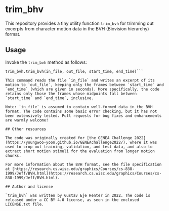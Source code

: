 # trim_bhv

This repository provides a tiny utility function `trim_bvh` for trimming out excerpts from character motion data in the BVH (Biovision hierarchy) format.

## Usage

Invoke the `trim_bvh` method as follows:
```import trim_bvh
trim_bvh.trim_bvh(in_file, out_file, start_time, end_time)```

This command reads the file `in_file` and writes an excerpt of its motion to `out_file`, keeping only the frames between `start_time` and `end_time` (which are given in seconds). More specifically, the code retains only those the frames whose midpoints fall between `start_time` and `end_time`, inclusive.

Note: `in_file` is assumed to contain well-formed data in the BVH format. The code contains some basic error checking, but it has not been extensively tested. Pull requests for bug fixes and enhancements are warmly welcome!

## Other resources

The code was originally created for [the GENEA Challenge 2022](https://youngwoo-yoon.github.io/GENEAchallenge2022/), where it was used to crop out training, validation, and test data, and also to extract short motion stimuli for the evaluation from longer motion chunks.

For more information about the BVH format, see the file specification at [https://research.cs.wisc.edu/graphics/Courses/cs-838-1999/Jeff/BVH.html](https://research.cs.wisc.edu/graphics/Courses/cs-838-1999/Jeff/BVH.html).

## Author and license

`trim_bvh` was written by Gustav Eje Henter in 2022. The code is released under a CC BY 4.0 license, as seen in the enclosed LICENSE.txt file.